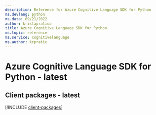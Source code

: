 ```yaml
---
description: Reference for Azure Cognitive Language SDK for Python
ms.devlang: python
ms.data: 09/21/2022
author: kristapratico
title: Azure Cognitive Language SDK for Python
ms.topic: reference
ms.service: cognitivelanguage
ms.author: krpratic
---
```

# Azure Cognitive Language SDK for Python - latest

## Client packages - latest
[!INCLUDE [client-packages](cognitive-language-client-index.md)]